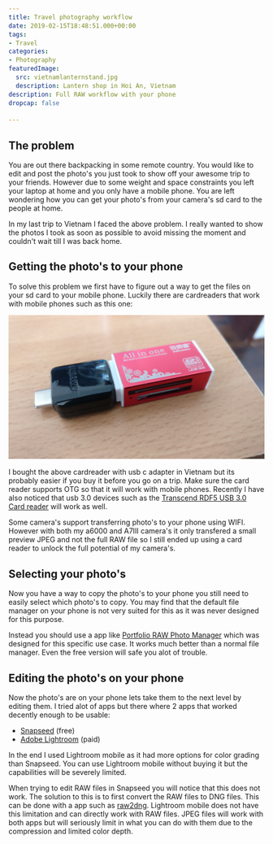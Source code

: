```yaml
---
title: Travel photography workflow
date: 2019-02-15T18:48:51.000+00:00
tags:
- Travel
categories:
- Photography
featuredImage:
  src: vietnamlanternstand.jpg
  description: Lantern shop in Hoi An, Vietnam
description: Full RAW workflow with your phone
dropcap: false

---
```

## The problem
You are out there backpacking in some remote country. You would like to edit and post the photo's you just took to show off your awesome trip to your friends. However due to some weight and space constraints you left your laptop at home and you only have a mobile phone. You are left wondering how you can get your photo's from your camera's sd card to the people at home.

In my last trip to Vietnam I faced the above problem. I really wanted to show the photos I took as soon as possible to avoid missing the moment and couldn't wait till I was back home.

## Getting the photo's to your phone
To solve this problem we first have to figure out a way to get the files on your sd card to your mobile phone. Luckily there are cardreaders that work with mobile phones such as this one:

![Usb otg cardreader](../images/usbotgcardreader.jpg)

I bought the above cardreader with usb c adapter in Vietnam but its probably easier if you buy it before you go on a trip. Make sure the card reader supports OTG so that it will work with mobile phones. Recently I have also noticed that usb 3.0 devices such as the [Transcend RDF5 USB 3.0 Card reader](https://www.transcend-info.com/Products/No-396) will work as well.

Some camera's support transferring photo's to your phone using WIFI. However with both my a6000 and A7III camera's it only transfered a small preview JPEG and not the full RAW file so I still ended up using a card reader to unlock the full potential of my camera's.

## Selecting your photo's
Now you have a way to copy the photo's to your phone you still need to easily select which photo's to copy. You may find that the default file manager on your phone is not very suited for this as it was never designed for this purpose.

Instead you should use a app like [Portfolio RAW Photo Manager](https://play.google.com/store/apps/details?id=com.BrainyLantern.slingShotPortfolio&hl=en) which was designed for this specific use case. It works much better than a normal file manager. Even the free version will safe you alot of trouble.

## Editing the photo's on your phone
Now the photo's are on your phone lets take them to the next level by editing them. I tried alot of apps but there where 2 apps that worked decently enough to be usable:
- [Snapseed](https://play.google.com/store/apps/details?id=com.niksoftware.snapseed&hl=en) (free)
- [Adobe Lightroom](https://play.google.com/store/apps/details?id=com.adobe.lrmobile&hl=en) (paid)

In the end I used Lightroom mobile as it had more options for color grading than Snapseed. You can use Lightroom mobile without buying it but the capabilities will be severely limited.

When trying to edit RAW files in Snapseed you will notice that this does not work. The solution to this is to first convert the RAW files to DNG files. This can be done with a app such as [raw2dng](https://play.google.com/store/apps/details?id=com.fimagena.raw2dng). Lightroom mobile does not have this limitation and can directly work with RAW files. JPEG files will work with both apps but will seriously limit in what you can do with them due to the compression and limited color depth.
